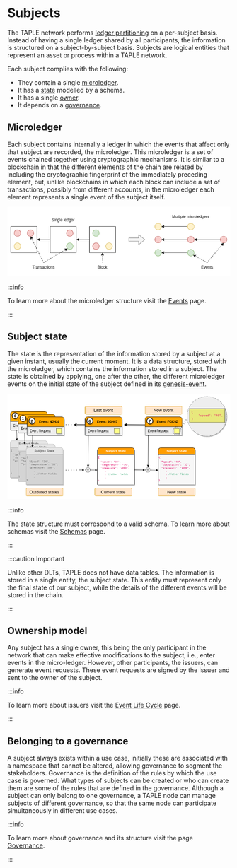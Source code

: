 # Subjects

The TAPLE network performs [ledger partitioning](./index.md#partitioning-of-the-ledger-by-assets) on a per-subject basis. Instead of having a single ledger shared by all participants, the information is structured on a subject-by-subject basis. Subjects are logical entities that represent an asset or process within a TAPLE network. 

Each subject complies with the following: 

- They contain a single [microledger](#microledger).  
- It has a [state](#subject-state) modelled by a schema. 
- It has a single [owner](#ownership-model).
- It depends on a [governance](#belonging-to-a-governance). 

## Microledger

Each subject contains internally a ledger in which the events that affect only that subject are recorded, the microledger. This microledger is a set of events chained together using cryptographic mechanisms. It is similar to a blockchain in that the different elements of the chain are related by including the cryptographic fingerprint of the immediately preceding element, but, unlike blockchains in which each block can include a set of transactions, possibly from different accounts, in the microledger each element represents a single event of the subject itself.

![Ledger differences](../img/ledger-differences.png)

:::info

To learn more about the microledger structure visit the [Events](./events.md) page.

:::

## Subject state

The state is the representation of the information stored by a subject at a given instant, usually the current moment. It is a data structure, stored with the microledger, which contains the information stored in a subject. The state is obtained by applying, one after the other, the different microledger events on the initial state of the subject defined in its [genesis-event](/docs/discover/events#evento-de-g%C3%A9nesis-genesis-event). 

![Subjects](../img/subject-state.png)

:::info

The state structure must correspond to a valid schema. To learn more about schemas visit the [Schemas](./schemas.md) page. 

:::

:::caution Important

Unlike other DLTs, TAPLE does not have data tables. The information is stored in a single entity, the subject state. This entity must represent only the final state of our subject, while the details of the different events will be stored in the chain.

:::

## Ownership model
Any subject has a single owner, this being the only participant in the network that can make effective modifications to the subject, i.e., enter events in the micro-ledger. However, other participants, the issuers, can generate event requests. These event requests are signed by the issuer and sent to the owner of the subject.

:::info

To learn more about issuers visit the [Event Life Cycle](./events.md#event-life-cycle) page. 

:::
<!--

PENDIENTE DE TERMINAR Y PONER UNA FIGURA EXPLICATIVA. PENDIENTE DE ANALIZAR CODIGO

### Subject Identifier
Cada sujeto tiene un identificador único y una clave privada con la que firmar los eventos de la cadena. El propietario del sujeto es el único que posee esta clave privada. El identificador del sujeto tiene las siguientes características:
- Es único. 
- Esta asociado a la clave privada del sujeto.
- Permite validar su propietario.

Para lograr estas características, el identificador del sujeto se deriva a partir de la petición de evento y de la clave pública de un par de claves generadas para esta labor.
-->


## Belonging to a governance
A subject always exists within a use case, initially these are associated with a namespace that cannot be altered, allowing governance to segment the stakeholders. Governance is the definition of the rules by which the use case is governed. What types of subjects can be created or who can create them are some of the rules that are defined in the governance. Although a subject can only belong to one governance, a TAPLE node can manage subjects of different governance, so that the same node can participate simultaneously in different use cases.

:::info

To learn more about governance and its structure visit the page [Governance](./governance.md).

:::